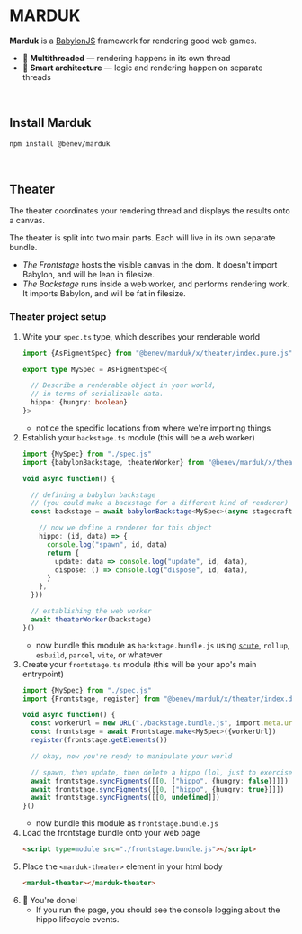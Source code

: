 
# MARDUK

**Marduk** is a [BabylonJS](https://www.babylonjs.com/) framework for rendering good web games.
- 🧵 **Multithreaded** — rendering happens in its own thread
- 🎳 **Smart architecture** — logic and rendering happen on separate threads

<br/>

## Install Marduk

```sh
npm install @benev/marduk
```

<br/>

## Theater

The theater coordinates your rendering thread and displays the results onto a canvas.

The theater is split into two main parts. Each will live in its own separate bundle.
- *The Frontstage* hosts the visible canvas in the dom. It doesn't import Babylon, and will be lean in filesize.
- *The Backstage* runs inside a web worker, and performs rendering work. It imports Babylon, and will be fat in filesize.

### Theater project setup
1. Write your `spec.ts` type, which describes your renderable world
    ```ts
    import {AsFigmentSpec} from "@benev/marduk/x/theater/index.pure.js"

    export type MySpec = AsFigmentSpec<{

      // Describe a renderable object in your world,
      // in terms of serializable data.
      hippo: {hungry: boolean}
    }>
    ```
    - notice the specific locations from where we're importing things
1. Establish your `backstage.ts` module (this will be a web worker)
    ```ts
    import {MySpec} from "./spec.js"
    import {babylonBackstage, theaterWorker} from "@benev/marduk/x/theater/index.babylon.js"

    void async function() {

      // defining a babylon backstage
      // (you could make a backstage for a different kind of renderer)
      const backstage = await babylonBackstage<MySpec>(async stagecraft => ({

        // now we define a renderer for this object
        hippo: (id, data) => {
          console.log("spawn", id, data)
          return {
            update: data => console.log("update", id, data),
            dispose: () => console.log("dispose", id, data),
          }
        },
      }))

      // establishing the web worker
      await theaterWorker(backstage)
    }()
    ```
    - now bundle this module as `backstage.bundle.js` using [`scute`](https://github.com/e280/scute), `rollup`, `esbuild`, `parcel`, `vite`, or whatever
1. Create your `frontstage.ts` module (this will be your app's main entrypoint)
    ```ts
    import {MySpec} from "./spec.js"
    import {Frontstage, register} from "@benev/marduk/x/theater/index.dom.js"

    void async function() {
      const workerUrl = new URL("./backstage.bundle.js", import.meta.url)
      const frontstage = await Frontstage.make<MySpec>({workerUrl})
      register(frontstage.getElements())

      // okay, now you're ready to manipulate your world

      // spawn, then update, then delete a hippo (lol, just to exercise the full lifecycle)
      await frontstage.syncFigments([[0, ["hippo", {hungry: false}]]])
      await frontstage.syncFigments([[0, ["hippo", {hungry: true}]]])
      await frontstage.syncFigments([[0, undefined]])
    }()
    ```
    - now bundle this module as `frontstage.bundle.js`
1. Load the frontstage bundle onto your web page
    ```html
    <script type=module src="./frontstage.bundle.js"></script>
    ```
1. Place the `<marduk-theater>` element in your html body
    ```html
    <marduk-theater></marduk-theater>
    ```
1. 🎉 You're done!
    - If you run the page, you should see the console logging about the hippo lifecycle events.


